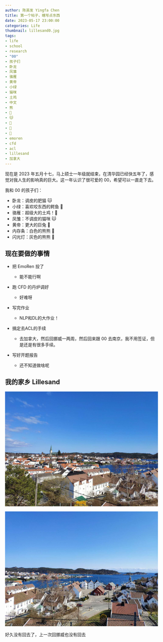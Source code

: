 ```yaml
---
author: 陈英发 Yingfa Chen
title: 第一个帖子，瞎写点东西
date: 2023-05-17 23:00:00
categories: Life
thumbnail: lillesand0.jpg
tags:
- life
- school
- research
- "00"
- 孩子们
- 卧龙
- 凤雏
- 骆雁
- 黄帝
- 小绿
- 猫咪
- 土鸡
- 中文
- 熊
- 🐻
- 🐱
- 🐇
- 🐰
- 🐊
- emoren
- cfd
- acl
- lillesand
- 加拿大
---
```


现在是 2023 年五月十七，马上硕士一年级就结束，在清华园已经快五年了，感觉对我人生的影响真的巨大。这一年认识了很可爱的 00，希望可以一直走下去。

我和 00 的孩子们：


<!-- more -->


- 卧龙：调皮的肥猫 🐱
- 小绿：喜欢咬东西的鳄鱼 🐊
- 骆雁：超级大的土鸡！🐰
- 凤雏：不调皮的猫咪 🐱
- 黄帝：更大的巨兔 🐰
- 内存条：白色的熊熊 🐻
- 闪光灯：灰色的熊熊 🐻

## 现在要做的事情

- 把 EmoRen 投了

  - 能不能行啊

- 跑 CFD 的丹炉调好

  - 好难呀

- 写完作业

  - NLP和DL的大作业！

- 搞定去ACL的手续

  - 去加拿大，然后回挪威一两周，然后回来跟 00 去南京，我不用签证，但是还是有很多手续。

- 写好开题报告

  - 还不知道做啥呢


## 我的家乡 Lillesand

![Lillesand，挪威南边的一个沿海小镇，人口大约一万。我出生长大的地方，到本科来清华才离开的。](./2023-第一个帖子，瞎写点东西/lillesand0.jpg "Lillesand，挪威南边的一个沿海小镇，人口大约一万。我出生长大的地方，到本科来清华才离开的。")

![Lillesand 的港口](./2023-第一个帖子，瞎写点东西/lillesand1.jpg "Lillesand 的港口")

好久没有回去了，上一次回挪威也没有回去
